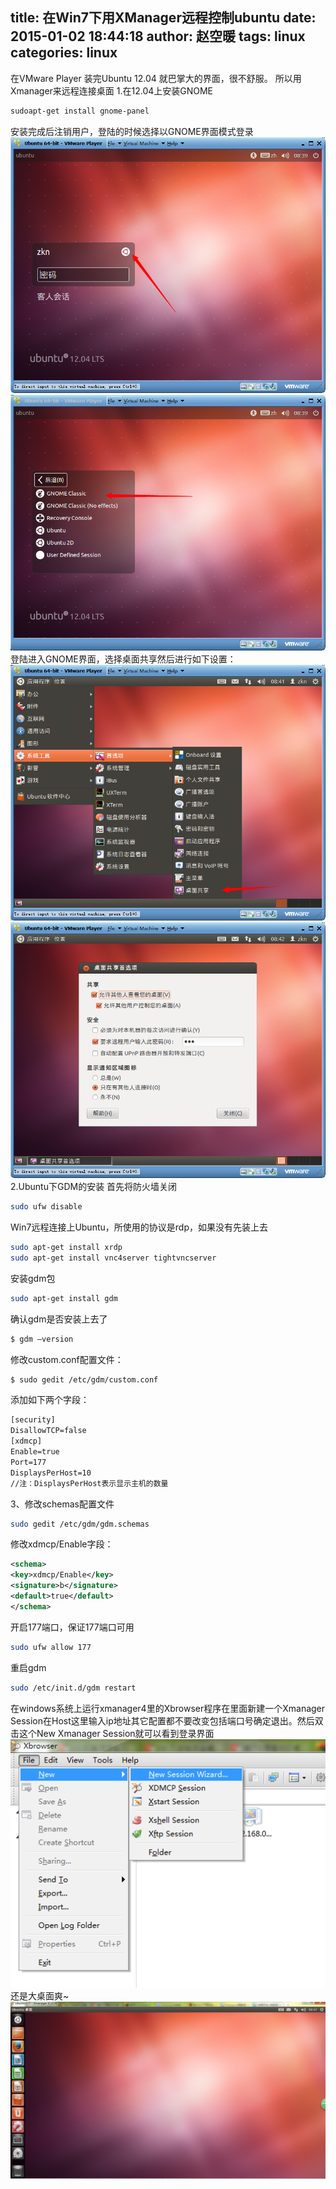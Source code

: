 title: 在Win7下用XManager远程控制ubuntu
date: 2015-01-02 18:44:18
author: 赵空暖
tags: linux
categories: linux
---
在VMware Player 装完Ubuntu 12.04 就巴掌大的界面，很不舒服。
所以用Xmanager来远程连接桌面
1.在12.04上安装GNOME
```bash
sudoapt-get install gnome-panel
```
安装完成后注销用户，登陆的时候选择以GNOME界面模式登录
![ubuntu](/image/ubuntu.png)
![Ubuntu1](/image/Ubuntu1.png)
登陆进入GNOME界面，选择桌面共享然后进行如下设置：
![Ubuntu2](/image/Ubuntu2.png)
![Ubuntu3](/image/Ubuntu3.png)
2.Ubuntu下GDM的安装
首先将防火墙关闭
```bash
sudo ufw disable
```
Win7远程连接上Ubuntu，所使用的协议是rdp，如果没有先装上去
```bash
sudo apt-get install xrdp
sudo apt-get install vnc4server tightvncserver
```
安装gdm包
```bash
sudo apt-get install gdm
```
确认gdm是否安装上去了
```bash
$ gdm –version
```
修改custom.conf配置文件：
```bash
$ sudo gedit /etc/gdm/custom.conf
```
添加如下两个字段：
```xml
[security]
DisallowTCP=false
[xdmcp]
Enable=true
Port=177
DisplaysPerHost=10  
//注：DisplaysPerHost表示显示主机的数量
```
3、修改schemas配置文件
```bash
sudo gedit /etc/gdm/gdm.schemas
```
修改xdmcp/Enable字段：
```xml
<schema>
<key>xdmcp/Enable</key>
<signature>b</signature>
<default>true</default>
</schema> 
```
开启177端口，保证177端口可用
```bash
sudo ufw allow 177 
```
重启gdm
```bash
sudo /etc/init.d/gdm restart
```
在windows系统上运行xmanager4里的Xbrowser程序在里面新建一个Xmanager Session在Host这里输入ip地址其它配置都不要改变包括端口号确定退出。然后双击这个New Xmanager Session就可以看到登录界面
![Ubuntu4](/image/Ubuntu4.png)
还是大桌面爽~
![Ubuntu5](/image/Ubuntu5.png)
